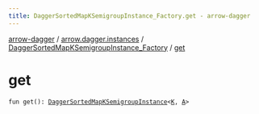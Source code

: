 ```yaml
---
title: DaggerSortedMapKSemigroupInstance_Factory.get - arrow-dagger
---
```


[arrow-dagger](../../index.html) / [arrow.dagger.instances](../index.html) / [DaggerSortedMapKSemigroupInstance_Factory](index.html) / [get](./get.html)

# get

`fun get(): `[`DaggerSortedMapKSemigroupInstance`](../-dagger-sorted-map-k-semigroup-instance/index.html)`<`[`K`](index.html#K)`, `[`A`](index.html#A)`>`